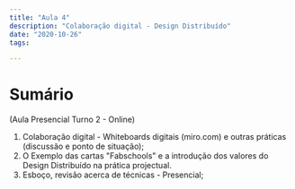 ```yaml
---
title: "Aula 4"
description: "Colaboração digital - Design Distribuído"
date: "2020-10-26"
tags:

---
```


# Sumário

(Aula Presencial Turno 2 - Online)

1. Colaboração digital - Whiteboards digitais (miro.com) e outras práticas (discussão e ponto de situação);
2. O Exemplo das cartas "Fabschools" e a introdução dos valores do Design Distribuído na prática projectual.
3. Esboço, revisão acerca de técnicas - Presencial;
 

